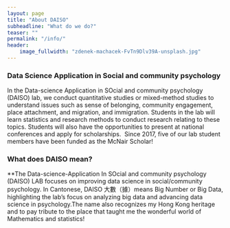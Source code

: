 ```yaml
---
layout: page
title: "About DAISO"
subheadline: "What do we do?"
teaser: ""
permalink: "/info/"
header:
    image_fullwidth: "zdenek-machacek-FvTn9Dlv39A-unsplash.jpg"
---
```



### Data Science Application in Social and community psychology 

In the Data-science Application in SOcial and community psychology (DAISO) lab, we conduct quantitative studies or mixed-method studies to understand issues such as sense of belonging, community engagement, place attachment, and migration, and immigration. Students in the lab will learn statistics and research methods to conduct research relating to these topics. Students will also have the opportunities to present at national conferences and apply for scholarships.  Since 2017, five of our lab student members have been funded as the McNair Scholar!

### What does DAISO mean?

**The Data-science-Application In SOcial and community psychology (DAISO) LAB focuses on improving data science in social/community psychology. In Cantonese, DAISO 大數（據）means Big Number or Big Data, highlighting the lab’s focus on analyzing big data and advancing data science in psychology.The name also recognizes my Hong Kong heritage and to pay tribute to the place that taught me the wonderful world of Mathematics and statistics! 
